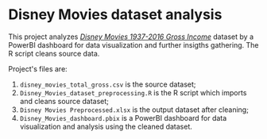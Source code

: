 # Disney Movies dataset analysis
This project analyzes [*Disney Movies 1937-2016 Gross Income*](https://www.kaggle.com/rashikrahmanpritom/disney-movies-19372016-total-gross) dataset by a PowerBI dashboard for data visualization and further insigths gathering.
The R script cleans source data.
 
Project's files are:
1. `disney_movies_total_gross.csv` is the source dataset;
3. `Disney_Movies_dataset_preprocessing.R` is the R script which imports and cleans source dataset;
5. `Disney Movies Preprocessed.xlsx` is the output dataset after cleaning;
9. `Disney_Movies_dashboard.pbix` is a PowerBI dashboard for data visualization and analysis using the cleaned dataset.
